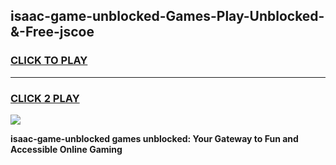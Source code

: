 
## isaac-game-unblocked-Games-Play-Unblocked-&-Free-jscoe
<h3>
<a href="https://premium76.site?title=isaac-game-unblocked&ref=24A">CLICK TO PLAY</a></h3>
<hr>

<h3>
<a href="https://premium76.site?title=isaac-game-unblocked&ref=24A">CLICK 2 PLAY</a>
  
</h3>

<a href="https://premium76.site?title=isaac-game-unblocked&ref=24A"><img src="https://clearcache.store/games.png"></a>


**isaac-game-unblocked games unblocked: Your Gateway to Fun and Accessible Online Gaming**
